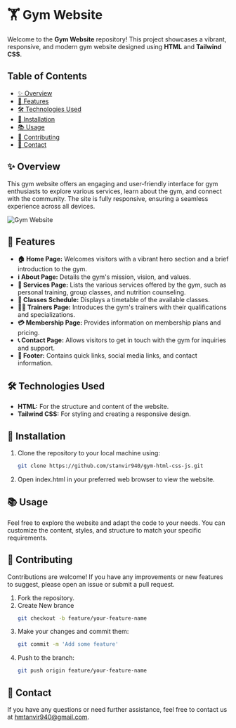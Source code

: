 # 🏋️ Gym Website

Welcome to the **Gym Website** repository! This project showcases a vibrant, responsive, and modern gym website designed using **HTML** and **Tailwind CSS**.

## Table of Contents

- [✨ Overview](#-overview)
- [🎨 Features](#-features)
- [🛠️ Technologies Used](#️-technologies-used)
- [🚀 Installation](#-installation)
- [📚 Usage](#-usage)
- [🤝 Contributing](#-contributing)
- [📧 Contact](#-contact)

## ✨ Overview

This gym website offers an engaging and user-friendly interface for gym enthusiasts to explore various services, learn about the gym, and connect with the community. The site is fully responsive, ensuring a seamless experience across all devices.

![Gym Website](screenshot.png) <!-- Add a screenshot of your website -->

## 🎨 Features

- **🏠 Home Page:** Welcomes visitors with a vibrant hero section and a brief introduction to the gym.
- **ℹ️ About Page:** Details the gym's mission, vision, and values.
- **💪 Services Page:** Lists the various services offered by the gym, such as personal training, group classes, and nutrition counseling.
- **📅 Classes Schedule:** Displays a timetable of the available classes.
- **👨‍🏫 Trainers Page:** Introduces the gym's trainers with their qualifications and specializations.
- **💳 Membership Page:** Provides information on membership plans and pricing.
- **📞 Contact Page:** Allows visitors to get in touch with the gym for inquiries and support.
- **🔗 Footer:** Contains quick links, social media links, and contact information.

## 🛠️ Technologies Used

- **HTML:** For the structure and content of the website.
- **Tailwind CSS:** For styling and creating a responsive design.

## 🚀 Installation

1. Clone the repository to your local machine using:
   ```bash
   git clone https://github.com/stanvir940/gym-html-css-js.git

2. Open index.html in your preferred web browser to view the website.

## 📚 Usage
Feel free to explore the website and adapt the code to your needs. You can customize the content, styles, and structure to match your specific requirements.

## 🤝 Contributing
Contributions are welcome! If you have any improvements or new features to suggest, please open an issue or submit a pull request.

1. Fork the repository.
2. Create New brance
   ```bash
   git checkout -b feature/your-feature-name
3. Make your changes and commit them:
   ```bash
   git commit -m 'Add some feature'
4. Push to the branch:
   ```bash
   git push origin feature/your-feature-name

## 📧 Contact
If you have any questions or need further assistance, feel free to contact us at hmtanvir940@gmail.com.


